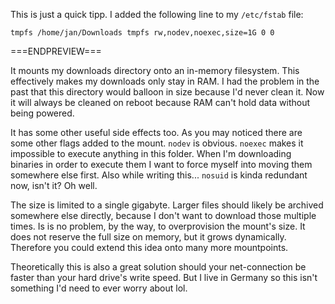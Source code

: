 This is just a quick tipp. I added the following line to my `/etc/fstab` file:

    tmpfs /home/jan/Downloads tmpfs rw,nodev,noexec,size=1G 0 0

===ENDPREVIEW===

It mounts my downloads directory onto an in-memory filesystem. This effectively
makes my downloads only stay in RAM. I had the problem in the past that this
directory would balloon in size because I'd never clean it. Now it will always
be cleaned on reboot because RAM can't hold data without being powered.

It has some other useful side effects too. As you may noticed there are some
other flags added to the mount. `nodev` is obvious. `noexec` makes it
impossible to execute anything in this folder. When I'm downloading binaries
in order to execute them I want to force myself into moving them somewhere else
first. Also while writing this... `nosuid` is kinda redundant now, isn't it? Oh
well.

The size is limited to a single gigabyte. Larger files should likely be
archived somewhere else directly, because I don't want to download those
multiple times. Is is no problem, by the way, to overprovision the mount's
size. It does not reserve the full size on memory, but it grows dynamically.
Therefore you could extend this idea onto many more mountpoints.

Theoretically this is also a great solution should your net-connection be
faster than your hard drive's write speed. But I live in Germany so this isn't
something I'd need to ever worry about lol.
